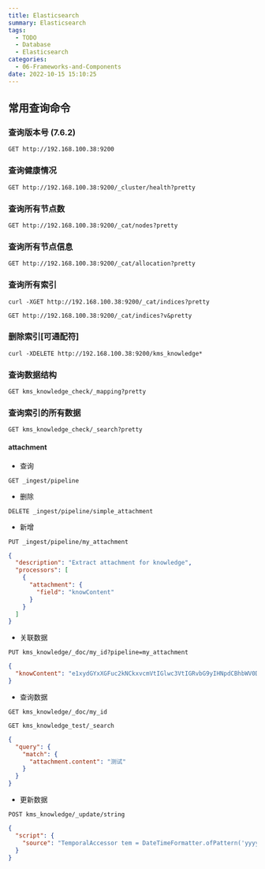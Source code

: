 ```yaml
---
title: Elasticsearch
summary: Elasticsearch
tags:
  - TODO
  - Database
  - Elasticsearch
categories:
  - 06-Frameworks-and-Components
date: 2022-10-15 15:10:25
---
```


## 常用查询命令

### 查询版本号 (7.6.2)

```http request
GET http://192.168.100.38:9200
```

### 查询健康情况

```http request
GET http://192.168.100.38:9200/_cluster/health?pretty
```

### 查询所有节点数

```http request
GET http://192.168.100.38:9200/_cat/nodes?pretty
```

### 查询所有节点信息

```http request
GET http://192.168.100.38:9200/_cat/allocation?pretty
```

### 查询所有索引

```shell
curl -XGET http://192.168.100.38:9200/_cat/indices?pretty
```

```http request
GET http://192.168.100.38:9200/_cat/indices?v&pretty
```

### 删除索引[可通配符]

```shell
curl -XDELETE http://192.168.100.38:9200/kms_knowledge*
```

### 查询数据结构

```http request
GET kms_knowledge_check/_mapping?pretty
```

### 查询索引的所有数据

```http request
GET kms_knowledge_check/_search?pretty
```

#### attachment

+ 查询

```http request
GET _ingest/pipeline
```

+ 删除

```http request
DELETE _ingest/pipeline/simple_attachment
```

+ 新增

```http request
PUT _ingest/pipeline/my_attachment
```

```json
{
  "description": "Extract attachment for knowledge",
  "processors": [
    {
      "attachment": {
        "field": "knowContent"
      }
    }
  ]
}
```

+ 关联数据

```http request
PUT kms_knowledge/_doc/my_id?pipeline=my_attachment
```

```json
{
  "knowContent": "e1xydGYxXGFuc2kNCkxvcmVtIGlwc3VtIGRvbG9yIHNpdCBhbWV0DQpccGFyIH0="
}
```

+ 查询数据

```http request
GET kms_knowledge/_doc/my_id
```

```http request
GET kms_knowledge_test/_search
```

```json
{
  "query": {
    "match": {
      "attachment.content": "测试"
    }
  }
}
```

+ 更新数据

```http request
POST kms_knowledge/_update/string
```

```json
{
  "script": {
    "source": "TemporalAccessor tem = DateTimeFormatter.ofPattern('yyyy-MM-dd HH:mm:ss', Locale.CHINA).parse(ctx._source['sysCreateTime']); ctx._source['countHot'] = 1 + tem.getLong(ChronoField.EPOCH_DAY);"
  }
}
```
